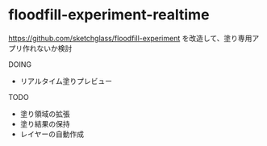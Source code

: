 # floodfill-experiment-realtime

https://github.com/sketchglass/floodfill-experiment を改造して、塗り専用アプリ作れないか検討

DOING

 * リアルタイム塗りプレビュー

TODO

 * 塗り領域の拡張
 * 塗り結果の保持
 * レイヤーの自動作成
